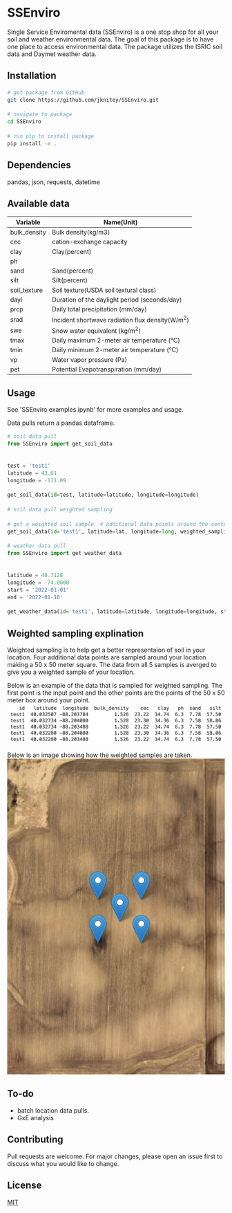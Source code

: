 # SSEnviro

Single Service Enviromental data (SSEnviro) is a one stop shop for all your soil and weather environmental data. The goal of this package is to have one place to access environmental data. The package utilizes the ISRIC soil data and Daymet weather data.

## Installation

```bash
# get package from GitHub
git clone https://github.com/jknitey/SSEnviro.git

# navigate to package
cd SSEnviro

# run pip to install package
pip install -e .
```

## Dependencies

pandas,
json,
requests,
datetime

## Available data

|    Variable   |             Name(Unit)                                                 |
|    --------   |             --------                                                   |
|  bulk_density |             Bulk density(kg/m3)                                        |
|      cec      |             cation-exchange capacity                                   |
|      clay     |             Clay(percent)                                              |
|      ph       |                                                                        |
|      sand     |             Sand(percent)                                              |
|      silt     |             Silt(percent)                                              |
|  soil_texture |             Soil texture(USDA soil textural class)                     |
|      dayl     |             Duration of the daylight period (seconds/day)              |
|      prcp     |             Daily total precipitation (mm/day)                         |
|      srad     |             Incident shortwave radiation flux density(W/m<sup>2</sup>) |
|      swe      |             Snow water equivalent (kg/m<sup>2</sup>)                   |
|      tmax     |             Daily maximum 2-meter air temperature (°C)                 |
|      tmin     |             Daily minimum 2-meter air temperature (°C)                 |
|      vp       |             Water vapor pressure (Pa)                                  |
|      pet      |             Potential Evapotranspiration (mm/day)                      |


## Usage
See 'SSEnviro examples.ipynb' for more examples and usage.

Data pulls return a pandas dataframe.

```python
# soil data pull
from SSEnviro import get_soil_data


test = 'test1'
latitude = 43.61
longitude = -111.09

get_soil_data(id=test, latitude=latitude, longitude=longitude)

# soil data pull weighted sampling

# get a weighted soil sample. 4 additional data points around the center point are sampled. These samples make a 50 x 50 meter area around the center point. Final data is the average of all 5 data points. This helps to get a better representation of the soil in a field. Details below.
get_soil_data(id='test1', latitude=lat, longitude=long, weighted_sampling=True)

# weather data pull
from SSEnviro import get_weather_data


latitude = 40.7128
longitude = -74.0060
start = '2022-01-01'
end = '2022-01-10'

get_weather_data(id='test1', latitude=latitude, longitude=longitude, start_date=start, end_date=end)
```

## Weighted sampling explination
Weighted sampling is to help get a better representaion of soil in your location. Four additional data points are sampled around your location making a 50 x 50 meter square. The data from all 5 samples is averged to give you a weighted sample of your location.

Below is an example of the data that is sampled for weighted sampling. The first point is the input point and the other points are the points of the 50 x 50 meter box around your point.
![weighted sample example data](weighted_samples_img.png)

Below is an image showing how the weighted samples are taken.
![weighted sample 50 x 50 meter box around point](weighted_samples_plot.png)

## To-do
- batch location data pulls.
- GxE analysis

## Contributing
Pull requests are welcome. For major changes, please open an issue first to discuss what you would like to change.

## License
[MIT](https://choosealicense.com/licenses/mit/)
